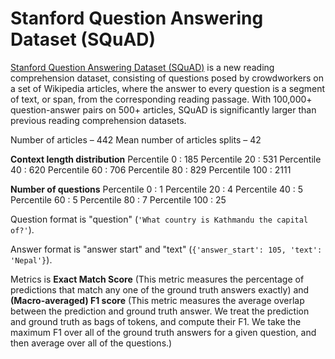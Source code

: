 # Stanford Question Answering Dataset (SQuAD)

[Stanford Question Answering Dataset (SQuAD)](https://rajpurkar.github.io/SQuAD-explorer/) is a new reading comprehension dataset, consisting of questions posed by crowdworkers on a set of Wikipedia articles, where the answer to every question is a segment of text, or span, from the corresponding reading passage. With 100,000+ question-answer pairs on 500+ articles, SQuAD is significantly larger than previous reading comprehension datasets.

Number of articles – 442
Mean number of articles splits – 42

**Context length distribution**
Percentile 0     : 185
Percentile 20   : 531
Percentile 40   : 620
Percentile 60   : 706
Percentile 80   : 829
Percentile 100 : 2111

**Number of questions**
Percentile 0     : 1
Percentile 20   : 4
Percentile 40   : 5
Percentile 60   : 5
Percentile 80   : 7
Percentile 100 : 25

Question format is "question" (`'What country is Kathmandu the capital of?'`).

Answer format is "answer start" and "text" (`{'answer_start': 105, 'text': 'Nepal'}`).

Metrics is **Exact Match Score**  (This metric measures the percentage of predictions that match any one of the ground truth answers exactly) and **(Macro-averaged) F1 score** (This metric measures the average overlap between the prediction and ground truth answer. We treat the prediction and ground truth as bags of tokens, and compute their F1. We take the maximum F1 over all of the ground truth answers for a given question, and then average over all of the questions.)



